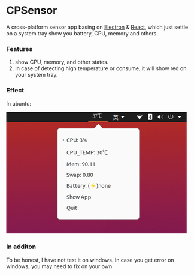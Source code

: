 # CPSensor
A cross-platform sensor app basing on [Electron](https://www.electronjs.org/) & [React](https://github.com/facebook/react/), which just settle on a system tray show you battery, CPU, memory and others.


### Features
1. show CPU, memory, and other states.
2. In case of detecting high temperature or consume, it will show red on your system tray.




### Effect

In ubuntu: 

![ubuntu](https://raw.githubusercontent.com/BruceWind/CPSensor/main/screenshot/ubuntu_senso_screenshot.png)


### In additon

To be honest, I have not test it on windows. In case you get error on windows, you may need to fix on your own.

